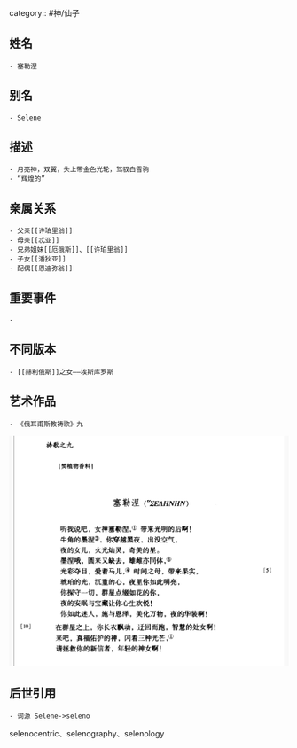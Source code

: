 category:: #神/仙子
## 姓名
	- 塞勒涅
## 别名
	- Selene
## 描述
	- 月亮神，双翼，头上带金色光轮，驾驭白雪驹
	- “辉煌的”
## 亲属关系
	- 父亲[[许珀里翁]]
	- 母亲[[忒亚]]
	- 兄弟姐妹[[厄俄斯]]、[[许珀里翁]]
	- 子女[[潘狄亚]]
	- 配偶[[恩迪弥翁]]
## 重要事件
	-
## 不同版本
	- [[赫利俄斯]]之女——埃斯库罗斯
## 艺术作品
	- 《俄耳甫斯教祷歌》九
 ![](../assets/《俄耳甫斯教祷歌》九.jpeg)
## 后世引用
	- 词源 Selene->seleno
selenocentric、selenography、selenology
